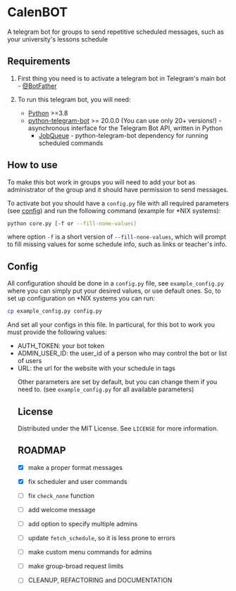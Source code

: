 # CalenBOT

A telegram bot for groups to send repetitive scheduled messages, such as your university's lessons schedule

## Requirements

1. First thing you need is to activate a telegram bot in Telegram's main bot - [@BotFather](https://telegram.me/BotFather)

2. To run this telegram bot, you will need:

    * [Python](https://www.python.org/) >=3.8
    * [python-telegram-bot](https://github.com/python-telegram-bot/python-telegram-bot) >= 20.0.0 (You can use only 20+ versions!) - asynchronous interface for the Telegram Bot API, written in Python
        * [JobQueue](https://docs.python-telegram-bot.org/en/v20.5/telegram.ext.jobqueue.html) - python-telegram-bot dependency for running scheduled commands

## How to use

To make this bot work in groups you will need to add your bot as administrator of the group and it should have permission to send messages.

To activate bot you should have a `config.py` file with all required parameters (see [config](##config)) and run the following command (example for *NIX systems):

```bash
python core.py [-f or --fill-none-values]
```

where option `-f` is a short version of `--fill-none-values`, which will prompt to fill missing values for some schedule info, such as links or teacher's info.

## Config

All configuration should be done in a `config.py` file, see `example_config.py` where you can simply put your desired values, or use default ones. So, to set up configuration on *NIX systems you can run:

```bash
cp example_config.py config.py
```

And set all your configs in this file. In particural, for this bot to work you must provide the following values:
* AUTH_TOKEN: your bot token
* ADMIN_USER_ID: the user_id of a person who may control the bot or list of users
* URL: the url for the website with your schedule in <table> tags

Other parameters are set by default, but you can change them if you need to. (see `example_config.py` for all available parameters)

## License

Distributed under the MIT License. See `LICENSE` for more information.

## ROADMAP

* [X] make a proper format messages
* [X] fix scheduler and user commands
* [ ] fix `check_none` function
* [ ] add welcome message
* [ ] add option to specify multiple admins
* [ ] update `fetch_schedule`, so it is less prone to errors
* [ ] make custom menu commands for admins
* [ ] make group-broad request limits
* [ ] CLEANUP, REFACTORING and DOCUMENTATION

